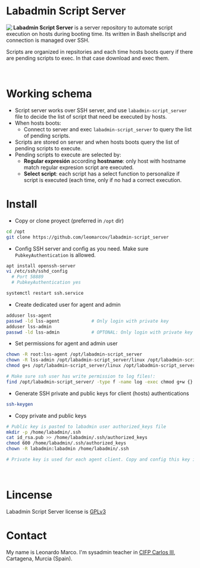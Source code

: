 # Labadmin Script Server
<img align="left" src="https://cdn4.iconfinder.com/data/icons/online-marketing-hand-drawn-vol-1/52/coding__development__programming__html__php__script__webcoding-128.png">

**Labadmin Script Server** is a server repository to automate script execution on hosts during booting time. Its written in Bash shellscript and connection is managed over SSH.

Scripts are organized in repsitories and each time hosts boots query if there are pending scripts to exec. In that case download and exec them.


&nbsp; 
# Working schema
  * Script server works over SSH server, and use `labadmin-script_server` file to decide the list of script that need be executed by hosts.
  * When hosts boots:
    * Connect to server and exec `labadmin-script_server` to query the list of pending scripts.
  * Scripts are stored on server and when hosts boots query the list of pending scripts to execute.
  * Pending scripts to execute are selected by:
    * **Regular expresión** according **hostname**: only host with hostname match regular expresion script are executed.
    * **Select script**: each script has a select function to personalize if script is executed (each time, only if no had a correct execution.
  
# Install
  * Copy or clone proyect (preferred in `/opt` dir)
```bash
cd /opt
git clone https://github.com/leomarcov/labadmin-script_server
 ```
 * Config SSH server and config as you need. Make sure `PubkeyAuthentication` is allowed.
```bash
apt install openssh-server
vi /etc/ssh/sshd_config
  # Port 58889
  # PubkeyAuthentication yes

systemctl restart ssh.service
 ```
  * Create dedicated user for agent and admin
```bash
adduser lss-agent
passwd -ld lss-agent			# Only login with private key
adduser lss-admin
passwd -ld lss-admin			# OPTONAL: Only login with private key
```
  * Set permissions for agent and admin user
```bash
chown -R root:lss-agent /opt/labadmin-script_server
chown -R lss-admin /opt/labadmin-script_server/linux /opt/labadmin-script_server/windows
chmod g+s /opt/labadmin-script_server/linux /opt/labadmin-script_server/windows

# Make sure ssh user has write permission to log files!:
find /opt/labadmin-script_server/ -type f -name log -exec chmod g+w {} \;	
 ```
  * Generate SSH private and public keys for client (hosts) authentications
```bash
ssh-keygen
 ```
  * Copy private and public keys
```bash
# Public key is pasted to labadmin user authorized_keys file
mkdir -p /home/labadmin/.ssh
cat id_rsa.pub >> /home/labadmin/.ssh/authorized_keys
chmod 600 /home/labadmin/.ssh/authorized_keys
chown -R labadmin:labadmin /home/labadmin/.ssh

# Private key is used for each agent client. Copy and config this key in hosts
```



&nbsp;  
# Lincense
Labadmin Script Server license is [GPLv3](LICENSE)

# Contact
My name is Leonardo Marco. I'm sysadmin teacher in [CIFP Carlos III](https://cifpcarlos3.es/), Cartagena, Murcia (Spain).
